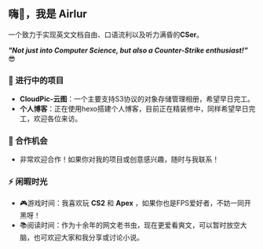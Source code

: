 
## 嗨👋，我是 Airlur
一个致力于实现英文文档自由、口语流利以及听力满昏的**CSer**。

***"Not just into Computer Science, but also a Counter-Strike enthusiast!"*** 😎

### 🌱 进行中的项目
- **CloudPic-云图**：一个主要支持S3协议的对象存储管理相册，希望早日完工。
- **个人博客**：正在使用hexo搭建个人博客，目前正在精装修中，同样希望早日完工，欢迎各位来访。

### 🤝 合作机会
- 非常欢迎合作！如果你对我的项目或创意感兴趣，随时与我联系！

### ⚡ 闲暇时光
- 🎮游戏时间：我喜欢玩 **CS2** 和 **Apex** ，如果你也是FPS爱好者，不妨一同开黑呀！
- 📚阅读时间：作为十余年的网文老书虫，现在更爱看爽文，可以暂时放空大脑，也可欢迎大家和我分享或讨论小说。



